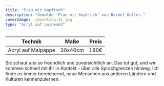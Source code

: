 ```yaml
---
title: "Frau mit Kopftuch"
description: "Gemälde 'Frau mit Kopftuch' von Bärbel Köller."
coverImage: ./painting-31.jpg
type: "Acryl auf Leinwand"
---
```


| Technik         | Maße    | Preis |
|-----------------|---------|-------|
| Acryl auf Malpappe | 30x40cm | 180€  |


Sie schaut uns so freundlich und zuversichtlich an. Das tut gut, und wir kommen schnell mit ihr in Kontakt - über alle Sprachgrenzen hinweg. Ich finde es immer bereichernd, neue Menschen aus anderen Ländern und Kulturen kennenzulernen.